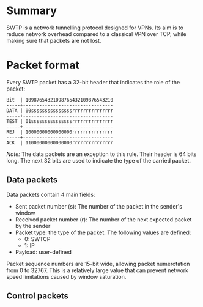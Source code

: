 # Summary
SWTP is a network tunnelling protocol designed for VPNs.
Its aim is to reduce network overhead compared to a classical VPN over TCP,
while making sure that packets are not lost.

# Packet format
Every SWTP packet has a 32-bit header that indicates the role of the packet:

```
Bit  | 10987654321098765432109876543210
-----+---------------------------------
DATA | 00sssssssssssssssrrrrrrrrrrrrrrr
-----+---------------------------------
TEST | 01sssssssssssssssrrrrrrrrrrrrrrr
-----+---------------------------------
REJ  | 10000000000000000rrrrrrrrrrrrrrr
-----+---------------------------------
ACK  | 11000000000000000rrrrrrrrrrrrrrr
```

*Note:* The data packets are an exception to this rule. Their header is
64 bits long. The next 32 bits are used to indicate the type of the carried
packet.

## Data packets
Data packets contain 4 main fields:
- Sent packet number (s): The number of the packet in the sender's window
- Received packet number (r): The number of the next expected packet by the
    sender
- Packet type: the type of the packet. The following values are defined:
    - 0: SWTCP
    - 1: IP
- Payload: user-defined

Packet sequence numbers are 15-bit wide, allowing packet numerotation from 0 to
32767. This is a relatively large value that can prevent network speed
limitations caused by window saturation.

## Control packets

##